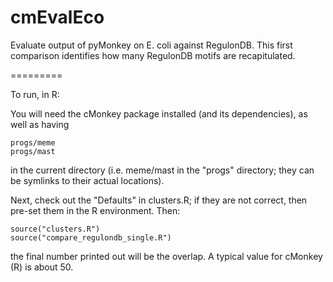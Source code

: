 cmEvalEco
=========

Evaluate output of pyMonkey on E. coli against RegulonDB.
This first comparison identifies how many RegulonDB motifs are recapitulated.

=========

To run, in R:

You will need the cMonkey package installed (and its dependencies), as well as having 

```
progs/meme
progs/mast
```

in the current directory (i.e. meme/mast in the "progs" directory; they can be symlinks to their actual locations).

Next, check out the "Defaults" in clusters.R; if they are not correct, then pre-set them in the R environment. Then:

```
source("clusters.R")
source("compare_regulondb_single.R")
```

the final number printed out will be the overlap.
A typical value for cMonkey (R) is about 50.

